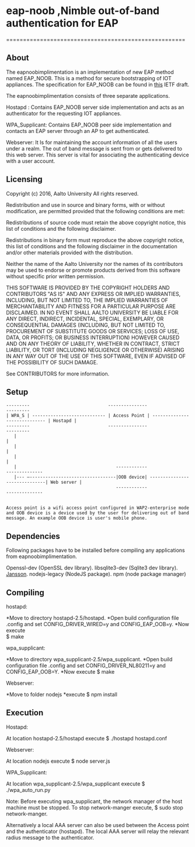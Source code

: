 # eap-noob ,Nimble out-of-band authentication for EAP 
=====================================================

About
-------- 

The eapnoobimplimentation is an implementation of new EAP method named EAP_NOOB. This is a method for secure bootstrapping of IOT appliances. The specification for EAP_NOOB can be found in [this](https://datatracker.ietf.org/doc/draft-aura-eap-noob/?include_text=1) IETF draft.

The eapnoobimplimentation consists of three separate applications.

Hostapd : Contains EAP_NOOB server side implementation and acts as an authenticator for the requesting IOT appliances.

WPA_Supplicant:  Contains EAP_NOOB peer side implementation and contacts an EAP server through an AP to get authenticated. 

Webserver:  It Is for maintaining the account information of all the users under a realm. The out of band message is sent from or gets delivered to this web server. This server is vital for associating the  authenticating device with a user account.

Licensing
------------       
 Copyright (c) 2016, Aalto University 
 All rights reserved. 
 
Redistribution and use in source and binary forms, with or without modification, are permitted provided that the following conditions are met: 

Redistributions of source code must retain the above copyright notice, this list of conditions and the following disclaimer. 

Redistributions in binary form must reproduce the above copyright notice, this list of conditions and the following disclaimer in the documentation and/or other materials provided with the distribution. 

Neither the name of the Aalto University nor the names of its contributors may be used to endorse or promote products derived from this software without specific prior written permission. 
 
 THIS SOFTWARE IS PROVIDED BY THE COPYRIGHT HOLDERS AND CONTRIBUTORS "AS IS" AND ANY EXPRESS OR IMPLIED WARRANTIES, INCLUDING, BUT NOT LIMITED TO, THE IMPLIED WARRANTIES OF MERCHANTABILITY AND FITNESS FOR A PARTICULAR PURPOSE ARE DISCLAIMED. IN NO EVENT SHALL AALTO UNIVERSITY BE LIABLE FOR ANY DIRECT, INDIRECT, INCIDENTAL, SPECIAL, EXEMPLARY, OR CONSEQUENTIAL DAMAGES (INCLUDING, BUT NOT LIMITED TO, PROCUREMENT OF SUBSTITUTE GOODS OR SERVICES; LOSS OF USE, DATA, OR PROFITS; OR BUSINESS INTERRUPTION) HOWEVER CAUSED AND ON ANY THEORY OF LIABILITY, WHETHER IN CONTRACT, STRICT LIABILITY, OR TORT (INCLUDING NEGLIGENCE OR OTHERWISE) ARISING IN ANY WAY OUT OF THE USE OF THIS  SOFTWARE, EVEN IF ADVISED OF THE POSSIBILITY OF SUCH DAMAGE. 
 
 See CONTRIBUTORS for more information. 

Setup
-------

	---------                              ---------------				                   ---------
	| WPA_S | ---------------------------- | Access Point | ----------------------------- | Hostapd |
	---------                              ---------------                                 ---------
	   |                                                                                      |		           
	   |                                                                                      | 
	   |                                                                                      |		        	
	   |			                          ------------                               --------------
	   |---	–---------------------------------|OOB device| ------------------------------| Web server |
		                                      ------------                               --------------


	Access point is a wifi access point configured in WAP2-enterprise mode and OOB device is a device used by the user for delivering out of band message. An example OOB device is user's mobile phone.

Dependencies
-----------------  

Following packages have to be installed before compiling any applications from  eapnoobimplimentation.

Openssl-dev (OpenSSL dev library).
libsqlite3-dev (Sqlite3 dev library).
[Jansson](http://jansson.readthedocs.io/en/2.7/index.html).
nodejs-legacy (NodeJS package).
npm (node package manager)

Compiling 
--------------
 
hostapd:

*Move to directory  hostapd-2.5/hostapd.
*Open build configuration file .config and set CONFIG_DRIVER_WIRED=y and CONFIG_EAP_OOB=y.
*Now execute  
  $ make


wpa_supplicant:

*Move to directory  wpa_supplicant-2.5/wpa_supplicant.
*Open build configuration file .config and set CONFIG_DRIVER_NL80211=y and CONFIG_EAP_OOB=Y. 
*Now execute
  $ make


Webserver: 

 *Move to folder nodejs
 *execute 
    $ npm install


Execution
------------  

Hostapd:

At location hostapd-2.5/hostapd  execute
$  ./hostapd  hostapd.conf

Webserver: 

At location nodejs execute
$ node server.js

WPA_Supplicant:

At location wpa_supplicant-2.5/wpa_supplicant execute
$ ./wpa_auto_run.py

Note: 
Before executing wpa_supplicant, the network manager of the host machine must be stopped. To stop network-manger execute,
  $ sudo stop network-manger.

Alternatively a local AAA server can also be used between the Access point and the authenticator (hostapd). The local AAA server will relay the relevant radius message to the authenticator.  

 




